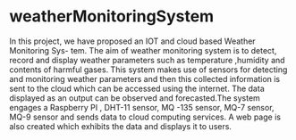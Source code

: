 # weatherMonitoringSystem
 
In this project, we have proposed an IOT and cloud based Weather Monitoring Sys-
tem. The aim of weather monitoring system is to detect, record and display weather
parameters such as temperature ,humidity and contents of harmful gases. This system
makes use of sensors for detecting and monitoring weather parameters and then this
collected information is sent to the cloud which can be accessed using the internet.
The data displayed as an output can be observed and forecasted.The system engages a
Raspberry PI , DHT-11 sensor, MQ -135 sensor, MQ-7 sensor, MQ-9 sensor and sends
data to cloud computing services. A web page is also created which exhibits the data
and displays it to users.

